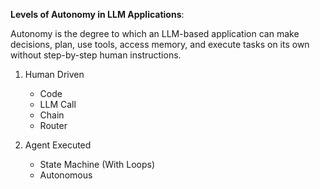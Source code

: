 **Levels of Autonomy in LLM Applications**:

Autonomy is the degree to which an LLM-based application can make decisions, plan, use tools, access memory, and execute tasks on its own without step-by-step human instructions.

1. Human Driven
   - Code
   - LLM Call
   - Chain
   - Router
  
2. Agent Executed
   - State Machine (With Loops)
   - Autonomous
